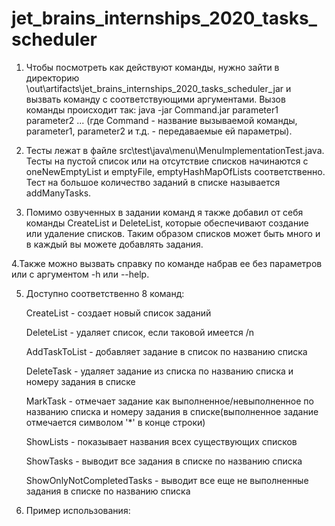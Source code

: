 # jet_brains_internships_2020_tasks_scheduler

1. Чтобы посмотреть как действуют команды, нужно зайти в директорию \out\artifacts\jet_brains_internships_2020_tasks_scheduler_jar
и вызвать команду с соответствующими аргументами. Вызов команды происходит так: java -jar Command.jar parameter1 parameter2 ...
(где Command - название вызываемой команды, parameter1, parameter2 и т.д. - передаваемые ей параметры).

2. Тесты лежат в файле src\test\java\menu\MenuImplementationTest.java. Тесты на пустой список или на отсутствие списков начинаются с oneNewEmptyList и emptyFile, emptyHashMapOfLists соответственно. Тест на большое количество заданий в списке называется addManyTasks.

3. Помимо озвученных в задании команд я также добавил от себя команды CreateList и DeleteList, которые обеспечивают создание или удаление списков. Таким образом списков может быть много и в каждый вы можете добавлять задания.

4.Также можно вызвать справку по команде набрав ее без параметров или с аргументом -h или --help.

5. Доступно соответственно 8 команд:

    CreateList - создает новый список заданий
    
    DeleteList - удаляет список, если таковой имеется /n
    
    AddTaskToList - добавляет задание в список по названию списка
    
    DeleteTask - удаляет задание из списка по названию списка и номеру задания в списке
    
    MarkTask - отмечает задание как выполненное/невыполненное по названию списка и номеру задания в списке(выполненное задание отмечается символом '*' в конце строки) 
    
    ShowLists - показывает названия всех существующих списков
    
    ShowTasks - выводит все задания в списке по названию списка
    
    ShowOnlyNotCompletedTasks - выводит все еще не выполненные задания в списке по названию списка
    
6. Пример использования:



